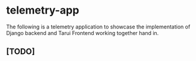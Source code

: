 # telemetry-app

The following is a telemetry application to showcase the implementation of Django backend and Tarui Frontend working together hand in.

## [TODO]